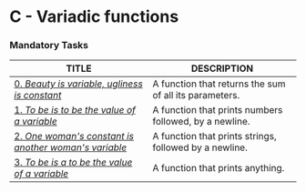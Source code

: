 # C - Variadic functions

### Mandatory Tasks

TITLE | DESCRIPTION
--------|----------
[0. _Beauty is variable, ugliness is constant_](./0-sum_them_all.c) | A function that returns the sum of all its parameters.
[1. _To be is to be the value of a variable_](./1-print_numbers.c) | A function that prints numbers followed, by a newline.
[2. _One woman's constant is another woman's variable_](./2-print_strins.c) | A function that prints strings, followed by a newline.
[3. _To be is a to be the value of a variable_](./3-print_all.c) | A function that prints anything.
